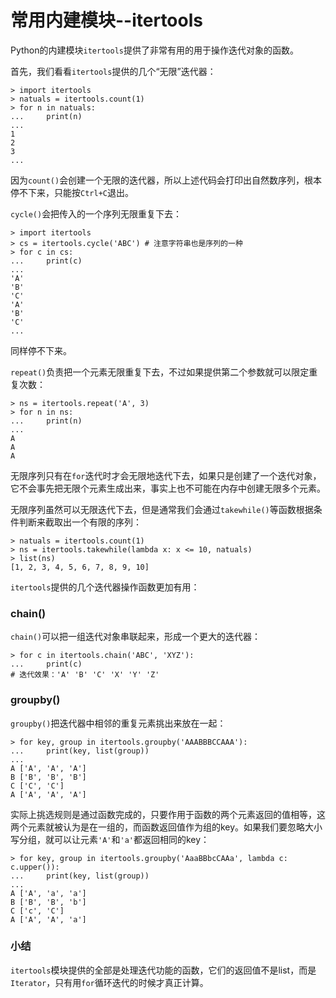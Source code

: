# 常用内建模块--itertools


Python的内建模块`itertools`提供了非常有用的用于操作迭代对象的函数。


首先，我们看看`itertools`提供的几个“无限”迭代器：


```
> import itertools
> natuals = itertools.count(1)
> for n in natuals:
...     print(n)
...
1
2
3
...
```


因为`count()`会创建一个无限的迭代器，所以上述代码会打印出自然数序列，根本停不下来，只能按`Ctrl+C`退出。


`cycle()`会把传入的一个序列无限重复下去：


```
> import itertools
> cs = itertools.cycle('ABC') # 注意字符串也是序列的一种
> for c in cs:
...     print(c)
...
'A'
'B'
'C'
'A'
'B'
'C'
...
```


同样停不下来。


`repeat()`负责把一个元素无限重复下去，不过如果提供第二个参数就可以限定重复次数：


```
> ns = itertools.repeat('A', 3)
> for n in ns:
...     print(n)
...
A
A
A
```


无限序列只有在`for`迭代时才会无限地迭代下去，如果只是创建了一个迭代对象，它不会事先把无限个元素生成出来，事实上也不可能在内存中创建无限多个元素。


无限序列虽然可以无限迭代下去，但是通常我们会通过`takewhile()`等函数根据条件判断来截取出一个有限的序列：


```
> natuals = itertools.count(1)
> ns = itertools.takewhile(lambda x: x <= 10, natuals)
> list(ns)
[1, 2, 3, 4, 5, 6, 7, 8, 9, 10]
```


`itertools`提供的几个迭代器操作函数更加有用：


### chain()


`chain()`可以把一组迭代对象串联起来，形成一个更大的迭代器：


```
> for c in itertools.chain('ABC', 'XYZ'):
...     print(c)
# 迭代效果：'A' 'B' 'C' 'X' 'Y' 'Z'
```


### groupby()


`groupby()`把迭代器中相邻的重复元素挑出来放在一起：


```
> for key, group in itertools.groupby('AAABBBCCAAA'):
...     print(key, list(group))
...
A ['A', 'A', 'A']
B ['B', 'B', 'B']
C ['C', 'C']
A ['A', 'A', 'A']
```


实际上挑选规则是通过函数完成的，只要作用于函数的两个元素返回的值相等，这两个元素就被认为是在一组的，而函数返回值作为组的key。如果我们要忽略大小写分组，就可以让元素`'A'`和`'a'`都返回相同的key：


```
> for key, group in itertools.groupby('AaaBBbcCAAa', lambda c: c.upper()):
...     print(key, list(group))
...
A ['A', 'a', 'a']
B ['B', 'B', 'b']
C ['c', 'C']
A ['A', 'A', 'a']
```




### 小结


`itertools`模块提供的全部是处理迭代功能的函数，它们的返回值不是list，而是`Iterator`，只有用`for`循环迭代的时候才真正计算。


